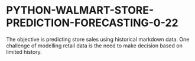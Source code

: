 # PYTHON-WALMART-STORE-PREDICTION-FORECASTING-0-22
The objective is predicting store sales using historical markdown data. One challenge of modelling retail data is the need to make decision based on limited history.
